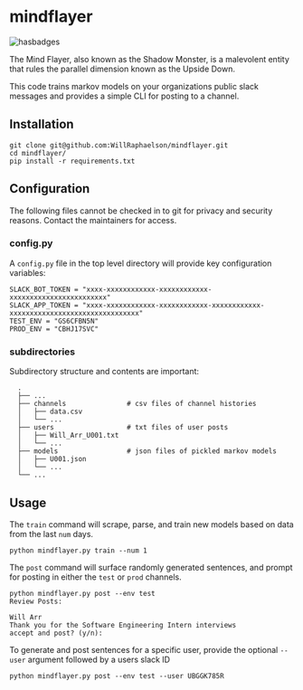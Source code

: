 # mindflayer
![hasbadges](https://z2x6abi6e2.execute-api.us-east-1.amazonaws.com/v1/hasbadges?user=hinnefe2&repo=gitrisky)

The Mind Flayer, also known as the Shadow Monster, is a malevolent entity that rules the parallel dimension known as the Upside Down.

This code trains markov models on your organizations public slack messages and provides a simple CLI for posting to a channel.

## Installation
```
git clone git@github.com:WillRaphaelson/mindflayer.git
cd mindflayer/
pip install -r requirements.txt
```

## Configuration
The following files cannot be checked in to git for privacy and security reasons. Contact the maintainers for access.

### config.py
A `config.py` file in the top level directory will provide key configuration variables:

```
SLACK_BOT_TOKEN = "xxxx-xxxxxxxxxxxx-xxxxxxxxxxxx-xxxxxxxxxxxxxxxxxxxxxxxx"
SLACK_APP_TOKEN = "xxxx-xxxxxxxxxxxx-xxxxxxxxxxxx-xxxxxxxxxxxx-xxxxxxxxxxxxxxxxxxxxxxxxxxxxxxxx"
TEST_ENV = "GS6CFBN5N"
PROD_ENV = "CBHJ17SVC"
```

### subdirectories
Subdirectory structure and contents are important:

```
  .
  ├── ...
  ├── channels               # csv files of channel histories
  │   ├── data.csv           
  │   └── ...
  ├── users                  # txt files of user posts
  │   ├── Will_Arr_U001.txt         
  │   └── ...
  ├── models                 # json files of pickled markov models
  │   ├── U001.json         
  │   └── ...
  └── ...
```


## Usage
The `train` command will scrape, parse, and train new models based on data from the last `num` days.

```
python mindflayer.py train --num 1
```

The `post` command will surface randomly generated sentences, and prompt for posting in either the `test` or `prod` channels.

```
python mindflayer.py post --env test
Review Posts:

Will Arr
Thank you for the Software Engineering Intern interviews
accept and post? (y/n):
```

To generate and post sentences for a specific user, provide the optional `--user` argument followed by a users slack ID

```
python mindflayer.py post --env test --user UBGGK785R
```
